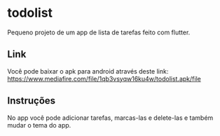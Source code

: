 # todolist

Pequeno projeto de um app de lista de tarefas feito com flutter.

## Link

Você pode baixar o apk para android através deste link: https://www.mediafire.com/file/1qb3vsyqw16ku4w/todolist.apk/file

## Instruções

No app você pode adicionar tarefas, marcas-las e delete-las e também mudar o tema do app.